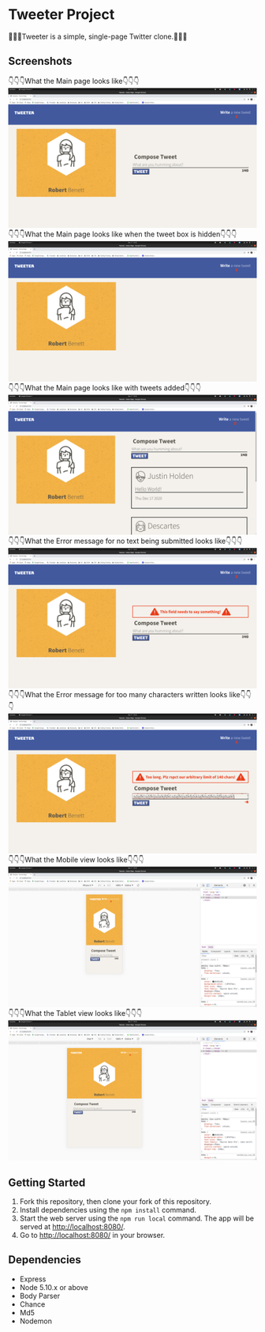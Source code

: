 # Tweeter Project

:hatched_chick::hatched_chick::hatched_chick:Tweeter is a simple, single-page Twitter clone.:hatched_chick::hatched_chick::hatched_chick:

## Screenshots
:point_down::point_down::point_down:What the Main page looks like:point_down::point_down::point_down:
!["screenshot of main page"](https://raw.githubusercontent.com/rbbenett/tweeter/0771d8e8ac78e2a6dd4623ca1799a28d4fe58f0e/public/images/Main-Page.png)
:point_down::point_down::point_down:What the Main page looks like when the tweet box is hidden:point_down::point_down::point_down:
!["screenshot of main page with tweet box hidden"](https://raw.githubusercontent.com/rbbenett/tweeter/0771d8e8ac78e2a6dd4623ca1799a28d4fe58f0e/public/images/Tweet-Box-Hidden.png)
:point_down::point_down::point_down:What the Main page looks like with tweets added:point_down::point_down::point_down:
!["screenshot of new tweet"](https://raw.githubusercontent.com/rbbenett/tweeter/0771d8e8ac78e2a6dd4623ca1799a28d4fe58f0e/public/images/New-Tweet-Added.png)
:point_down::point_down::point_down:What the Error message for no text being submitted looks like:point_down::point_down::point_down:
!["screenshot of error with blank text field"](https://raw.githubusercontent.com/rbbenett/tweeter/0771d8e8ac78e2a6dd4623ca1799a28d4fe58f0e/public/images/Error-Nothing-Written.png)
:point_down::point_down::point_down:What the Error message for too many characters written looks like:point_down::point_down::point_down:
!["screenshot of error message with too many characters"](https://raw.githubusercontent.com/rbbenett/tweeter/0771d8e8ac78e2a6dd4623ca1799a28d4fe58f0e/public/images/Error-Too-Many-Chars.png)
:point_down::point_down::point_down:What the Mobile view looks like:point_down::point_down::point_down:
!["screenshot of mobile view"](https://raw.githubusercontent.com/rbbenett/tweeter/0771d8e8ac78e2a6dd4623ca1799a28d4fe58f0e/public/images/Mobile-Phone-View.png)
:point_down::point_down::point_down:What the Tablet view looks like:point_down::point_down::point_down:
!["screenshot of tablet view"](https://raw.githubusercontent.com/rbbenett/tweeter/0771d8e8ac78e2a6dd4623ca1799a28d4fe58f0e/public/images/Tablet-View.png)


## Getting Started

1. Fork this repository, then clone your fork of this repository.
2. Install dependencies using the `npm install` command.
3. Start the web server using the `npm run local` command. The app will be served at <http://localhost:8080/>.
4. Go to <http://localhost:8080/> in your browser.

## Dependencies

- Express
- Node 5.10.x or above
- Body Parser
- Chance
- Md5
- Nodemon

